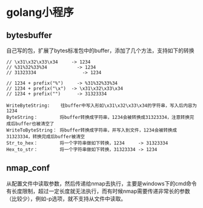 # golang小程序

## bytesbuffer

自己写的包，扩展了bytes标准包中的buffer，添加了几个方法，支持如下的转换

```
// \x31\x32\x33\x34    	-> 1234
// %31%32%33%34		      -> 1234
// 31323334			        -> 1234

// 1234 + prefix("%")	  -> %31%32%33%34
// 1234 + prefix("\x")	-> \x31\x32\x33\x34
// 1234 + prefix("")	  -> 31323334
```




```
WriteByteString:    往buffer中写入形如\x31\x32\x33\x34的字符串，写入后内容为1234
ByteString：        将buffer转换成字符串，1234会被转换成31323334，注意转换完成后buffer也被清空了
WriteToByteString： 将buffer转换成字符串，并写入到文件，1234会被转换成31323334，转换完成后buffer被清空
Str_to_hex：        将一个字符串做如下转换，1234     -> 31323334
Hex_to_str：        将一个字符串做如下转换，31323334 -> 1234
```

## nmap_conf

从配置文件中读取参数，然后传递给nmap去执行，主要是windows下的cmd命令有长度限制，超过一定长度就无法执行，而有时候nmap需要传递非常长的参数（比较少），例如-p选项，就不支持从文件中读取。
